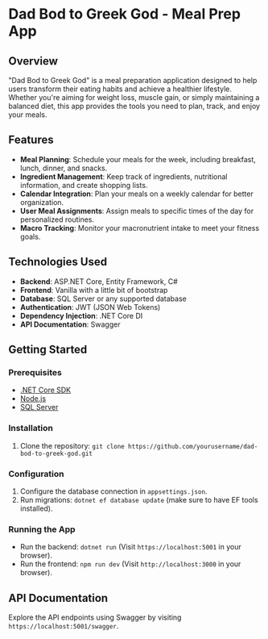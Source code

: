 # Dad Bod to Greek God - Meal Prep App

## Overview

"Dad Bod to Greek God" is a meal preparation application designed to help users transform their eating habits and achieve a healthier lifestyle. Whether you're aiming for weight loss, muscle gain, or simply maintaining a balanced diet, this app provides the tools you need to plan, track, and enjoy your meals.

## Features

- **Meal Planning**: Schedule your meals for the week, including breakfast, lunch, dinner, and snacks.
- **Ingredient Management**: Keep track of ingredients, nutritional information, and create shopping lists.
- **Calendar Integration**: Plan your meals on a weekly calendar for better organization.
- **User Meal Assignments**: Assign meals to specific times of the day for personalized routines.
- **Macro Tracking**: Monitor your macronutrient intake to meet your fitness goals.

## Technologies Used

- **Backend**: ASP.NET Core, Entity Framework, C#
- **Frontend**: Vanilla with a little bit of bootstrap
- **Database**: SQL Server or any supported database
- **Authentication**: JWT (JSON Web Tokens)
- **Dependency Injection**: .NET Core DI
- **API Documentation**: Swagger

## Getting Started

### Prerequisites

- [.NET Core SDK](https://dotnet.microsoft.com/download)
- [Node.js](https://nodejs.org/)
- [SQL Server](https://www.microsoft.com/en-us/sql-server/sql-server-downloads)

### Installation

1. Clone the repository: `git clone https://github.com/yourusername/dad-bod-to-greek-god.git`

### Configuration

1. Configure the database connection in `appsettings.json`.
2. Run migrations: `dotnet ef database update` (make sure to have EF tools installed).

### Running the App

- Run the backend: `dotnet run` (Visit `https://localhost:5001` in your browser).
- Run the frontend: `npm run dev` (Visit `http://localhost:3000` in your browser).

## API Documentation

Explore the API endpoints using Swagger by visiting `https://localhost:5001/swagger`.
